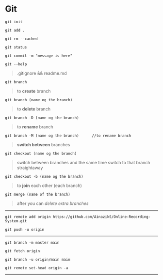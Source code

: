 # Git

```
git init
```

```
git add .
```

```
git rm --cached
```

```
git status
```

```
git commit -m "message is here"
```

```
git --help
```

>.gitignore && readme.md

```
git branch
```

>to **create** branch
 
```
git branch (name og the branch)        
```

>to **delete** branch

```
git branch -D (name og the branch) 
```
>to **rename** branch
```
git branch -M (name og the branch)      //to rename branch
```
>**switch between** branches
```
git checkout (name og the branch)      
```
>switch between branches and the same time switch to that branch straightaway
```
git checkout -b (name og the branch)   
```
>to **join** each other (each branch)
```
git merge (name of the branch)         
```

>after you can *delete  extra branches*
___

```
git remote add origin https://github.com/AinazikS/Online-Recording-System.git
```

```
git push -u origin
```
___
```
git branch -m master main
```

```
git fetch origin
```

```
git branch -u origin/main main
```

```
git remote set-head origin -a
```
___
